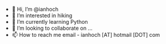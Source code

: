 - 👋 Hi, I’m @ianhoch
- 👀 I’m interested in hiking
- 🌱 I’m currently learning Python
- 💞️ I’m looking to collaborate on ...
- 📫 How to reach me email - ianhoch [AT] hotmail [DOT] com

<!---
ianhoch/ianhoch is a ✨ special ✨ repository because its `README.md` (this file) appears on your GitHub profile.
You can click the Preview link to take a look at your changes.
--->

